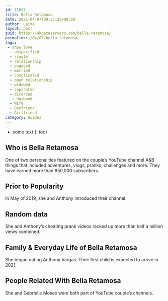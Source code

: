 ```yaml
---
id: 11097
title: Bella Retamosa
date: 2021-04-07T09:25:25+00:00
author: Laima
layout: post
guid: https://ukdataservers.com/bella-retamosa/
permalink: /04/07/bella-retamosa
tags:
 - show love
  - unspecified
  - single
  - relationship
  - engaged
  - married
  - complicated
  - open relationship
  - widowed
  - separated
  - divorced
   - Husband
  - Wife
  - Boyfriend
  - Girlfriend
category: Guides
---
```


* some text
{: toc}


## Who is Bella Retamosa
                  
                  
                  
One of two personalities featured on the couple&#8217;s YouTube channel A&B things that included adventures, vlogs, pranks, challenges and more. They have earned more than 650,000 subscribers.
                  
              
            
              
            
                
                
                
## Prior to Popularity
                  
                  
                  
In May of 2019, she and Anthony introduced their channel.  
                  
              
            
              
            
                
                
                
## Random data
                  
                  
                  
She and Anthony&#8217;s cheating prank videos racked up more than half a million views combined. 
                  
              
            
              
            
                
                
                
## Family & Everyday Life of Bella Retamosa
                  
                  
                  
She began dating Anthony Vargas. Their first child is expected to arrive in 2021.
                  
              
            
              
            
                
                
                
## People Related With Bella Retamosa
                  
                  
                  
She and Gabrielle Moses were both part of YouTube couple&#8217;s channels.
                  
              
            
              
            
                
              
            
              
              
            
            
              
            
          
          
          